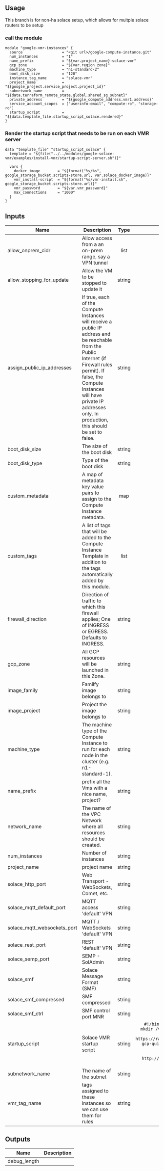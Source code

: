 ## Usage

This branch is for non-ha solace setup, which allows for multple solace routers to be setup

### call the module
```
module "google-vmr-instances" {
  source                  = "<git url>/google-compute-instance.git"
  num_instances           = "1"
  name_prefix             = "${var.project_name}-solace-vmr"
  gcp_zone                = "${var.region_zone}"
  machine_type            = "n1-standard-2"
  boot_disk_size          = "120"
  instance_tag_name       = "solace-vmr"
  project_name            = "${google_project.service_project.project_id}"
  subnetwork_name         = "${data.terraform_remote_state.global.shared_sg_subnet}"
  private_address         = "${google_compute_address.vmr1.address}"
  service_account_scopes  = ["userinfo-email", "compute-ro", "storage-ro"]
  startup_script          = "${data.template_file.startup_script_solace.rendered}"
}
```
### Render the startup script that needs to be run on each VMR server
```
data "template_file" "startup_script_solace" {
  template = "${file("../../modules/google-solace-vmr/examples/install-vmr/startup-script-server.sh")}"

  vars {
    docker_image        = "${format("%s/%s", google_storage_bucket.scripts-store.url, var.solace_docker_image)}"
    vmr_install-script  = "${format("%s/vmr-install.sh", google_storage_bucket.scripts-store.url)}"
    vmr_password        = "${var.vmr_password}"
    max_connections     = "1000"
  }
}
```
## Inputs

| Name | Description | Type | Default | Required |
|------|-------------|:----:|:-----:|:-----:|
| allow_onprem_cidr | Allow access from a an on-prem range, say a VPN tunnel | list | `<list>` | no |
| allow_stopping_for_update | Allow the VM to be stopped to update it | string | `false` | no |
| assign_public_ip_addresses | If true, each of the Compute Instances will receive a public IP address and be reachable from the Public Internet (if Firewall rules permit). If false, the Compute Instances will have private IP addresses only. In production, this should be set to false. | string | `true` | no |
| boot_disk_size | The size of the boot disk | string | `30` | no |
| boot_disk_type | Type of the boot disk | string | `pd-ssd` | no |
| custom_metadata | A map of metadata key value pairs to assign to the Compute Instance metadata. | map | `<map>` | no |
| custom_tags | A list of tags that will be added to the Compute Instance Template in addition to the tags automatically added by this module. | list | `<list>` | no |
| firewall_direction | Direction of traffic to which this firewall applies; One of INGRESS or EGRESS. Defaults to INGRESS. | string | `INGRESS` | no |
| gcp_zone | All GCP resources will be launched in this Zone. | string | - | yes |
| image_family | Familfy image belongs to | string | `centos-7` | no |
| image_project | Project the image belongs to | string | `centos-cloud` | no |
| machine_type | The machine type of the Compute Instance to run for each node in the cluster (e.g. n1-standard-1). | string | - | yes |
| name_prefix | prefix all the Vms with a nice name, project? | string | - | yes |
| network_name | The name of the VPC Network where all resources should be created. | string | `default` | no |
| num_instances | Number of instances | string | `1` | no |
| project_name | project name | string | - | yes |
| solace_http_port | Web Transport - WebSockets, Comet, etc. | string | `80` | no |
| solace_mqtt_default_port | MQTT access 'default' VPN | string | `1883` | no |
| solace_mqtt_websockets_port | MQTT / WebSockets 'default' VPN | string | `8000` | no |
| solace_rest_port | REST 'default' VPN | string | `9000` | no |
| solace_semp_port | SEMP - SolAdmin | string | `8080` | no |
| solace_smf | Solace Message Format (SMF) | string | `55003` | no |
| solace_smf_compressed | SMF compressed | string | `55555` | no |
| solace_smf_ctrl | SMF control port MNR | string | `55556` | no |
| startup_script | Solace VMR startup script | string | `#!/bin/bash if [ ! -f /var/lib/solace ]; then   mkdir /var/lib/solace   cd /var/lib/solace   yum install -y wget   wget https://raw.githubusercontent.com/SolaceLabs/solace-gcp-quickstart/master/vmr-install.sh   chmod +x /var/lib/solace/vmr-install.sh   /var/lib/solace/vmr-install.sh -i http://em.solace.com/hdm1c4B00C000hikY000Ibz -p asheeBohx4ie fi ` | no |
| subnetwork_name | The name of the subnet | string | `default` | no |
| vmr_tag_name | tags assigned to these instances so we can use them for rules | string | - | yes |

## Outputs

| Name | Description |
|------|-------------|
| debug_length |  |

